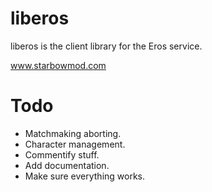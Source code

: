 liberos
==========
liberos is the client library for the Eros service.

www.starbowmod.com

Todo
==========
- Matchmaking aborting.
- Character management.
- Commentify stuff.
- Add documentation.
- Make sure everything works.

